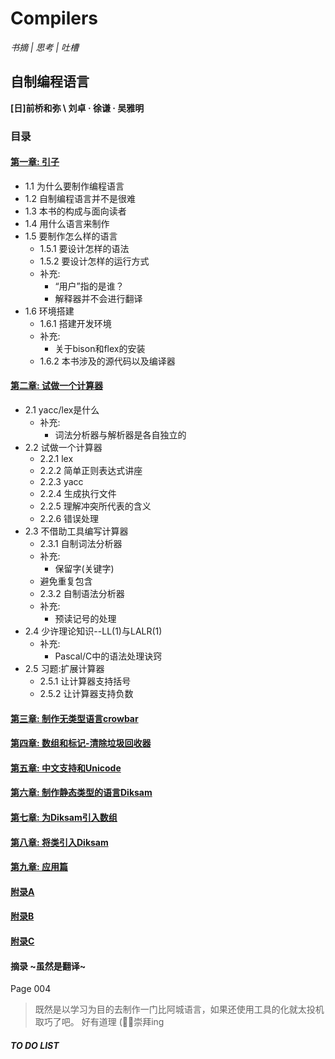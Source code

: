 # Compilers

_书摘 | 思考 | 吐槽_

## 自制编程语言
**[日]前桥和弥 \ 刘卓 · 徐谦 · 吴雅明**

### 目录
#### [第一章: 引子](chapter_01_引子.md)
+ 1.1 为什么要制作编程语言
+ 1.2 自制编程语言并不是很难
+ 1.3 本书的构成与面向读者
+ 1.4 用什么语言来制作
+ 1.5 要制作怎么样的语言
  - 1.5.1 要设计怎样的语法
  - 1.5.2 要设计怎样的运行方式
  - 补充:
    * “用户”指的是谁？
    * 解释器并不会进行翻译
+ 1.6 环境搭建
  - 1.6.1 搭建开发环境
  - 补充:
    * 关于bison和flex的安装
  - 1.6.2 本书涉及的源代码以及编译器
#### [第二章: 试做一个计算器](chapter_02_试做一个计算器.md)
+ 2.1 yacc/lex是什么
  - 补充:
    * 词法分析器与解析器是各自独立的
+ 2.2 试做一个计算器
  - 2.2.1 lex
  - 2.2.2 简单正则表达式讲座
  - 2.2.3 yacc
  - 2.2.4 生成执行文件
  - 2.2.5 理解冲突所代表的含义
  - 2.2.6 错误处理
+ 2.3 不借助工具编写计算器
  - 2.3.1 自制词法分析器
  - 补充:
    * 保留字(关键字)
  * 避免重复包含
  - 2.3.2 自制语法分析器
  - 补充:
    * 预读记号的处理
+ 2.4 少许理论知识--LL(1)与LALR(1)
  - 补充:
    * Pascal/C中的语法处理诀窍
+ 2.5 习题:扩展计算器
  - 2.5.1 让计算器支持括号
  - 2.5.2 让计算器支持负数

#### [第三章: 制作无类型语言crowbar](chapter_03_制作无类型语言crowbar.md)

#### [第四章: 数组和标记-清除垃圾回收器](chapter_04_数组和标记-清除垃圾回收器.md)

#### [第五章: 中文支持和Unicode](chapter_05_中文支持和Unicode.md)

#### [第六章: 制作静态类型的语言Diksam](chapter_06_制作静态类型的语言Diksam.md)

#### [第七章: 为Diksam引入数组](chapter_07_为Diksam引入数组.md)

#### [第八章: 将类引入Diksam](chapter_08_将类引入Diksam.md)

#### [第九章: 应用篇](chapter_09_应用篇.md)

#### [附录A](附录A) 
#### [附录B](附录B) 
#### [附录C](附录C) 

#### 摘录 ~虽然是翻译~

Page 004
> 既然是以学习为目的去制作一门比阿城语言，如果还使用工具的化就太投机取巧了吧。
> 好有道理  (👏🏿崇拜ing

##### TO DO LIST
